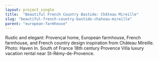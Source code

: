 ```yaml
---
layout: project_single
title:  "Beautiful French Country Bastide: Château Mireille"
slug: "beautiful-french-country-bastide-chateau-mireille"
parent: "european-farmhouse"
---
```

Rustic and elegant: Provençal home, European farmhouse, French farmhouse, and French country design inspiration from Château Mireille. Photo: Haven In. South of France 18th century Provence Villa luxury vacation rental near St-Rémy-de-Provence.